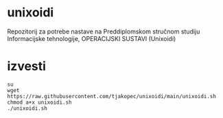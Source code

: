 # unixoidi
Repozitorij za potrebe nastave na Preddiplomskom stručnom studiju Informacijske tehnologije, OPERACIJSKI SUSTAVI (Unixoidi)

# izvesti
```
su
wget https://raw.githubusercontent.com/tjakopec/unixoidi/main/unixoidi.sh
chmod a+x unixoidi.sh
./unixoidi.sh
```
